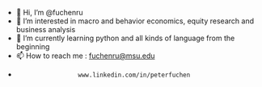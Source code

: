 - 👋 Hi, I’m @fuchenru
- 👀 I’m interested in macro and behavior economics, equity research and business analysis
- 🌱 I’m currently learning python and all kinds of language from the beginning
- 📫 How to reach me : fuchenru@msu.edu
-                      www.linkedin.com/in/peterfuchen

<!---
fuchenru/fuchenru is a ✨ special ✨ repository because its `README.md` (this file) appears on your GitHub profile.
You can click the Preview link to take a look at your changes.
--->

